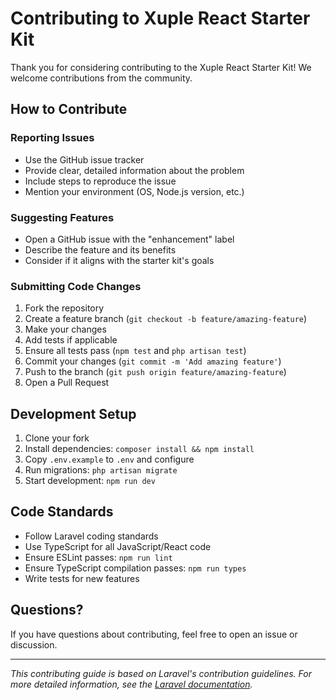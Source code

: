 # Contributing to Xuple React Starter Kit

Thank you for considering contributing to the Xuple React Starter Kit! We welcome contributions from the community.

## How to Contribute

### Reporting Issues
- Use the GitHub issue tracker
- Provide clear, detailed information about the problem
- Include steps to reproduce the issue
- Mention your environment (OS, Node.js version, etc.)

### Suggesting Features
- Open a GitHub issue with the "enhancement" label
- Describe the feature and its benefits
- Consider if it aligns with the starter kit's goals

### Submitting Code Changes
1. Fork the repository
2. Create a feature branch (`git checkout -b feature/amazing-feature`)
3. Make your changes
4. Add tests if applicable
5. Ensure all tests pass (`npm test` and `php artisan test`)
6. Commit your changes (`git commit -m 'Add amazing feature'`)
7. Push to the branch (`git push origin feature/amazing-feature`)
8. Open a Pull Request

## Development Setup

1. Clone your fork
2. Install dependencies: `composer install && npm install`
3. Copy `.env.example` to `.env` and configure
4. Run migrations: `php artisan migrate`
5. Start development: `npm run dev`

## Code Standards

- Follow Laravel coding standards
- Use TypeScript for all JavaScript/React code
- Ensure ESLint passes: `npm run lint`
- Ensure TypeScript compilation passes: `npm run types`
- Write tests for new features

## Questions?

If you have questions about contributing, feel free to open an issue or discussion.

---

*This contributing guide is based on Laravel's contribution guidelines. For more detailed information, see the [Laravel documentation](https://laravel.com/docs/contributions).* 
